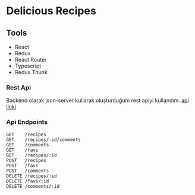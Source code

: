 # Delicious Recipes

## Tools
+ React
+ Redux
+ React Router
+ Typescript 
+ Redux Thunk

### Rest Api
Backend olarak json-server kullarak oluşturduğum rest apiyi kullandım.
[api linki ](https://esra-recipe.herokuapp.com/)

### Api Endpoints 

```
GET    /recipes
GET    /recipes/:id/comments
GET    /comments
GET    /favs
GET    /recipes/:id
POST   /recipes
POST   /favs
POST   /comments
DELETE /recipes/:id
DELETE /favs/:id
DELETE /comments/:id
```